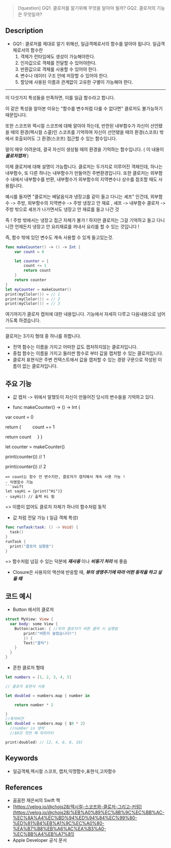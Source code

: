 > [!question] 
> GQ1. 클로저를 알기위해 무엇을 알아야 될까? 
> GQ2. 클로저의 기능은 무엇일까?

## Description

- GQ1 : 클로저를 제대로 알기 위해선, 일급객체로서의 함수를 알아야 됩니다. 일급객체로서의 함수란
    1. 객체가 런타임에도 생성이 가능해야한다.
    2. 인자값으로 객체를 전달할 수 있어야한다.
    3. 반환값으로 객체를 사용할 수 있어야 한다.
    4. 변수나 데이터 구조 안에 저장할 수 있어야 한다.
    5. 할당에 사용된 이름과 관계없이 고유한 구별이 가능해야 한다.

---

이 다섯가지 특성들을 만족하면, 이를 일급 함수라고 합니다.

이 같은 특성을 알아본 이유는 "함수를 변수처럼 다룰 수 없다면" 클로저도 불가능하기 때문입니다.

또한 스코프와 렉시컬 스코프에 대해 알아야 하는데, 반한된 내부함수가 자신이 선언됐을 때의 환경(렉시컬 스콮)인 스코프를 기억하여 자신이 선언됐을 때의 환경(스코프) 밖에서 호출되어도 그 환경(스코프) 접근할 수 있는 함수입니다.

말이 매우 어려운데, 결국 자신이 생성될 때의 환경을 기억하는 함수입니다. ( 이 내용이 _**클로저캡처**_ )

이제 클로저에 대해 설명이 가능합니다. 클로저는 두가지로 이루어진 객체인데, 하나는 내부함수, 또 다른 하나는 내부함수가 만들어진 주변환경입니다. 또한 클로저는 외부함수 내에서 내부함수를 반환, 내부함수가 외부함수의 지역변수나 상수를 참조할 때도 사용됩니다.

예시를 들자면 "클로저는 배달음식과 냉장고를 같이 들고 다니는 셰프" 인건데, 외부함수 -> 주방, 외부함수의 지역변수 -> 주방 냉장고 안 재료 , 셰프 -> 내부함수 클로저 -> 주방 밖으로 셰프가 나가면서도 냉장고 안 재료를 들고 나간 것

즉 ! 주방 밖에서는 냉장고 접근 자체가 불가 ! 하지만 클로저는 그걸 기억하고 들고 다니니깐 언제든지 냉장고 안 요리재료를 꺼내서 요리를 할 수 있는 것입니다 !

즉, 함수 밖에 있던 변수도 계속 사용할 수 있게 들고있는것.

```swift
func makeCounter() -> () -> Int {
	var count = 0

	let counter = {
		count += 1
		return count
	}
	return counter
}
let myCounter = makeCounter()
print(myClolor()) = // 1
print(myClolor()) = // 2
print(myClolor()) = // 3

```

여기까지가 클로저 캡처에 대한 내용입니다. 기능에서 자세히 다루고 다음내용으로 넘어가도록 하겠습니다.

---

클로저는 3가지 형태 중 하나를 취합니다.

- 전역 함수는 이름을 가지고 어떠한 값도 캡처하지않는 클로저입니다.
- 중첩 함수는 이름을 가지고 둘러싼 함수로 부터 값을 캡처할 수 있는 클로저입니다.
- 클로저 표현식은 주변 컨텍스트에서 값을 캡처할 수 있는 경량 구문으로 작성된 이름이 없는 클로저입니다.

## 주요 기능

- 값 캡처 -> 위에서 말했듯이 자신이 만들어진 당시의 변수들을 기억하고 있다.
    
- func makeCounter() -> () -> Int {
    

var count = 0

return {         count += 1

return count     } }

let counter = makeCounter()

print(counter()) // 1

print(counter()) // 2

````
=> count는 함수 안 변수지만, 클로저가 캡처해서 계속 사용 가능 !
- 익명함수 기능
```swift
let sayHi = {print("Hi")}
- sayHi() // 출력 Hi 됨
````

=> 이름이 없어도 클로저 자체가 하나의 함수처럼 동작

- 값 처럼 전달 가능 ( 일급 객체 특성)

```swift
func runTask(task: () -> Void) {
  task()
}
runTask {
  print("클로저 실행중")
}
```

=> 함수처럼 넘길 수 있는 덕분에 _**재사용**_ 이나 _**비동기 처리**_ 에 좋음

- Closure은 사용자의 액션에 반응할 때, _**뷰의 생명주기에 따라 어떤 동작을 하고 싶을 때**_

## 코드 예시

- Button 에서의 클로저

```swift
struct MyView: View {
  var body: some View {
  	Button(action: { //뒤의 클로저가 버튼 클릭 시 실행됨
  		print("버튼이 눌렸습니다!")
  		}) {
  		Text("클릭")
  	}
  }
}

```

- 흔한 클로저 형태

```swift
let numbers = [1, 2, 3, 4, 5]

// 클로저 표현식 사용

let doubled = numbers.map { number in

    return number * 2

}
//축약버전
let doubled = numbers.map { $0 * 2}
  //number in 생략
  //$0은 첫번 째 파라미터

print(doubled) // [2, 4, 6, 8, 10]

```

## Keywords

- 일급객체,렉시컬 스코프, 캡처,익명함수,표현식,고차함수

## References

- 꼼꼼한 재은씨의 Swift 책
- [](https://velog.io/@chojs28/%EB%A0%89%EC%8B%9C%EC%BB%AC-%EC%8A%A4%EC%BD%94%ED%94%84%EC%99%80-%ED%81%B4%EB%A1%9C%EC%A0%80-%EA%B7%B8%EB%A6%AC%EA%B3%A0-%EC%BB%A4%EB%A7%81)[https://velog.io/@chojs28/렉시컬-스코프와-클로저-그리고-커링](https://velog.io/@chojs28/%EB%A0%89%EC%8B%9C%EC%BB%AC-%EC%8A%A4%EC%BD%94%ED%94%84%EC%99%80-%ED%81%B4%EB%A1%9C%EC%A0%80-%EA%B7%B8%EB%A6%AC%EA%B3%A0-%EC%BB%A4%EB%A7%81)
- Apple Developer 공식 문서